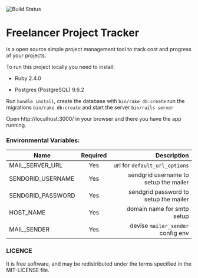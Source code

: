 ![Build Status](https://travis-ci.org/ZmagoD/Freelancer-Project-Tracker.svg?branch=master)
# Freelancer Project Tracker

 is a open source simple project management tool to track cost and progress of your projects.

To run this project locally you need to install:

* Ruby 2.4.0

* Postgres (PostgreSQL) 9.6.2

Run `bundle install`, create the database with `bin/rake db:create`
run the migrations `bin/rake db:create` and start the server `bin/rails server`

Open http://localhost:3000/ in your browser and there you have the app running.

### Environmental Variables:

| Name              | Required      | Description                           |
| ----------------- |:-------------:| -------------------------------------:|
| MAIL_SERVER_URL   | Yes           | url for `default_url_options`         |
| SENDGRID_USERNAME | Yes           | sendgrid username to setup the mailer |
| SENDGRID_PASSWORD | Yes           | sendgrid password to setup the mailer |
| HOST_NAME         | Yes           | domain name for smtp setup            |
| MAIL_SENDER       | Yes           | devise `mailer_sender` config env     |

### LICENCE
It is free software, and may be redistributed under the terms specified in the MIT-LICENSE file.